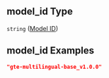 ## model\_id Type

`string` ([Model ID](embeddings-sentence-properties-model-id.md))

## model\_id Examples

```json
"gte-multilingual-base_v1.0.0"
```
